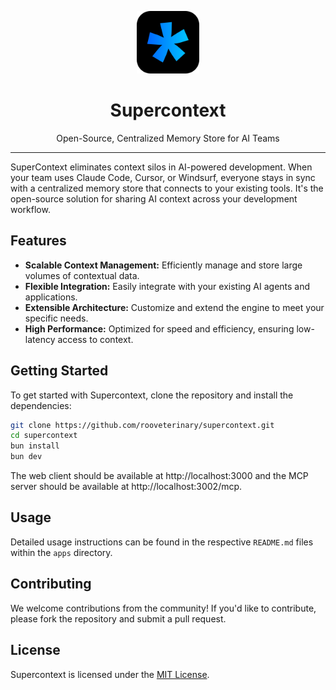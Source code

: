 <p align="center">
  <a href="https://github.com/rooveterinary/supercontext">
    <img src="assets/logo.svg" alt="Supercontext" width="100" height="100">
  </a>
</p>

<h1 align="center">Supercontext</h1>

<p align="center">
  Open-Source, Centralized Memory Store for AI Teams
</p>

---

SuperContext eliminates context silos in AI-powered development. When your team uses Claude Code, Cursor, or Windsurf, everyone stays in sync with a centralized memory store that connects to your existing tools. It's the open-source solution for sharing AI context across your development workflow.

<h2>Features</h2>

- **Scalable Context Management:** Efficiently manage and store large volumes of contextual data.
- **Flexible Integration:** Easily integrate with your existing AI agents and applications.
- **Extensible Architecture:** Customize and extend the engine to meet your specific needs.
- **High Performance:** Optimized for speed and efficiency, ensuring low-latency access to context.

<h2>Getting Started</h2>

To get started with Supercontext, clone the repository and install the dependencies:

```bash
git clone https://github.com/rooveterinary/supercontext.git
cd supercontext
bun install
bun dev
```

The web client should be available at http://localhost:3000 and the MCP server should be available at http://localhost:3002/mcp.

<h2>Usage</h2>

Detailed usage instructions can be found in the respective `README.md` files within the `apps` directory.

<h2>Contributing</h2>

We welcome contributions from the community! If you'd like to contribute, please fork the repository and submit a pull request.

<h2>License</h2>

Supercontext is licensed under the [MIT License](LICENSE).
